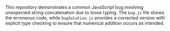 This repository demonstrates a common JavaScript bug involving unexpected string concatenation due to loose typing. The `bug.js` file shows the erroneous code, while `bugSolution.js` provides a corrected version with explicit type checking to ensure that numerical addition occurs as intended.
